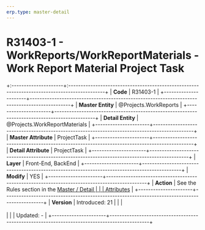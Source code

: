 ```yaml
---
erp.type: master-detail
---
```


# R31403-1 - WorkReports/WorkReportMaterials - Work Report Material Project Task
+:---------------------+:---------------------------------------------------------------------------------------------+
| **Code**             | R31403-1                                                                                     |
+----------------------+----------------------------------------------------------------------------------------------+
| **Master Entity**    | @Projects.WorkReports                                                                        |
+----------------------+----------------------------------------------------------------------------------------------+
| **Detail Entity**    | @Projects.WorkReportMaterials                                                                |
+----------------------+----------------------------------------------------------------------------------------------+
| **Master Attribute** | ProjectTask                                                                                  |
+----------------------+----------------------------------------------------------------------------------------------+
| **Detail Attribute** | ProjectTask                                                                                  |
+----------------------+----------------------------------------------------------------------------------------------+
| **Layer**            | Front-End, BackEnd                                                                           |
+----------------------+----------------------------------------------------------------------------------------------+
| **Modify**           | YES                                                                                          |
+----------------------+----------------------------------------------------------------------------------------------+
| **Action**           | See the Rules section in the [Master / Detail                                                |
|                      | Attributes](xref:master-detail)                                                              |
+----------------------+----------------------------------------------------------------------------------------------+
| **Version**          | Introduced: 21                                                                               |
|                      | <br/><br/>                                                                                   |
|                      | Updated: -                                                                                   |
+----------------------+----------------------------------------------------------------------------------------------+
